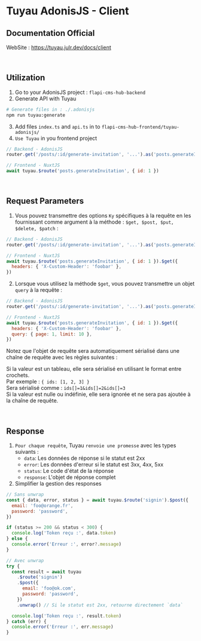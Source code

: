 # Tuyau AdonisJS - Client

## Documentation Official

WebSite : https://tuyau.julr.dev/docs/client

<br />

## Utilization

1. Go to your AdonisJS project : `flapi-cms-hub-backend`
2. Generate API with Tuyau

```bash
# Generate files in : ./.adonisjs
npm run tuyau:generate
```

3. Add files `index.ts` and `api.ts` in to `flapi-cms-hub-frontend/tuyau-adonisjs/`
4. `Use Tuyau` in you frontend project

```javascript
// Backend - AdonisJS
router.get('/posts/:id/generate-invitation', '...').as('posts.generateInvitation') // Noté que le nom de la route est important

// Frontend - NuxtJS
await tuyau.$route('posts.generateInvitation', { id: 1 })
```

<br />

## Request Parameters

1. Vous pouvez transmettre des options `Ky` spécifiques à la requête en les fournissant comme argument à la méthode : `$get, $post, $put, $delete, $patch` :

```javascript
// Backend - AdonisJS
router.get('/posts/:id/generate-invitation', '...').as('posts.generateInvitation')

// Frontend - NuxtJS
await tuyau.$route('posts.generateInvitation', { id: 1 }).$get({
  headers: { 'X-Custom-Header': 'foobar' },
})
```

2. Lorsque vous utilisez la méthode `$get`, vous pouvez transmettre un objet `query` à la requête :

```javascript
// Backend - AdonisJS
router.get('/posts/:id/generate-invitation', '...').as('posts.generateInvitation')

// Frontend - NuxtJS
await tuyau.$route('posts.generateInvitation', { id: 1 }).$get({
  headers: { 'X-Custom-Header': 'foobar' },
  query: { page: 1, limit: 10 },
})
```

Notez que l'objet de requête sera automatiquement sérialisé dans une chaîne de requête avec les règles suivantes : <br />

Si la valeur est un tableau, elle sera sérialisé en utilisant le format entre crochets. <br />
Par exemple : `{ ids: [1, 2, 3] }` <br />
Sera sérialisé comme : `ids[]=1&ids[]=2&ids[]=3` <br />
Si la valeur est nulle ou indéfinie, elle sera ignorée et ne sera pas ajoutée à la chaîne de requête.

<br />

## Response

1. `Pour chaque requête`, Tuyau `renvoie une promesse` avec les types suivants :
   - `data`: Les données de réponse si le statut est 2xx
   - `error`: Les données d'erreur si le statut est 3xx, 4xx, 5xx
   - `status`: Le code d'état de la réponse
   - `response`: L'objet de réponse complet
2. Simplifier la gestion des responses

```javascript
// Sans unwrap
const { data, error, status } = await tuyau.$route('signin').$post({
  email: 'foo@orange.fr',
  password: 'password',
})

if (status >= 200 && status < 300) {
  console.log('Token reçu :', data.token)
} else {
  console.error('Erreur :', error?.message)
}

// Avec unwrap
try {
  const result = await tuyau
    .$route('signin')
    .$post({
      email: 'foo@ok.com',
      password: 'password',
    })
    .unwrap() // Si le statut est 2xx, retourne directement `data`

  console.log('Token reçu :', result.token)
} catch (err) {
  console.error('Erreur :', err.message)
}
```
